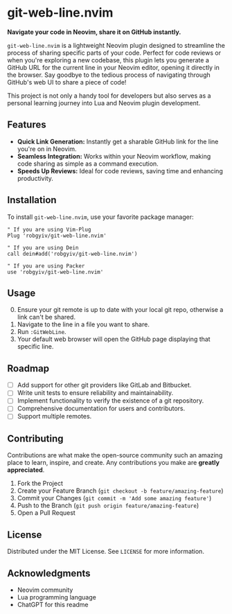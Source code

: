 # git-web-line.nvim

**Navigate your code in Neovim, share it on GitHub instantly.**

`git-web-line.nvim` is a lightweight Neovim plugin designed to streamline the process of sharing specific parts of your code. Perfect for code reviews or when you're exploring a new codebase, this plugin lets you generate a GitHub URL for the current line in your Neovim editor, opening it directly in the browser. Say goodbye to the tedious process of navigating through GitHub's web UI to share a piece of code!

This project is not only a handy tool for developers but also serves as a personal learning journey into Lua and Neovim plugin development.

## Features

- **Quick Link Generation:** Instantly get a sharable GitHub link for the line you're on in Neovim.
- **Seamless Integration:** Works within your Neovim workflow, making code sharing as simple as a command execution.
- **Speeds Up Reviews:** Ideal for code reviews, saving time and enhancing productivity.

## Installation

To install `git-web-line.nvim`, use your favorite package manager:

```vim
" If you are using Vim-Plug
Plug 'robgyiv/git-web-line.nvim'

" If you are using Dein
call dein#add('robgyiv/git-web-line.nvim')

" If you are using Packer
use 'robgyiv/git-web-line.nvim'
```

## Usage

0. Ensure your git remote is up to date with your local git repo, otherwise a link can't be shared.
1. Navigate to the line in a file you want to share.
2. Run `:GitWebLine`.
3. Your default web browser will open the GitHub page displaying that specific line.

## Roadmap

- [ ] Add support for other git providers like GitLab and Bitbucket.
- [ ] Write unit tests to ensure reliability and maintainability.
- [ ] Implement functionality to verify the existence of a git repository.
- [ ] Comprehensive documentation for users and contributors.
- [ ] Support multiple remotes.

## Contributing

Contributions are what make the open-source community such an amazing place to learn, inspire, and create. Any contributions you make are **greatly appreciated**.

1. Fork the Project
2. Create your Feature Branch (`git checkout -b feature/amazing-feature`)
3. Commit your Changes (`git commit -m 'Add some amazing feature'`)
4. Push to the Branch (`git push origin feature/amazing-feature`)
5. Open a Pull Request

## License

Distributed under the MIT License. See `LICENSE` for more information.

## Acknowledgments

- Neovim community
- Lua programming language
- ChatGPT for this readme

